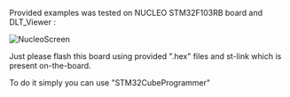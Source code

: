 Provided examples was tested on NUCLEO STM32F103RB board and DLT_Viewer :


![NucleoScreen](https://github.com/trteodor/MCU_DLT_LOGS_TRIVIAL_LIB/blob/master/pictures/NucleoBoard.jpg)

Just please flash this board using provided ".hex" files and st-link which is present on-the-board.

To do it simply you can use "STM32CubeProgrammer"